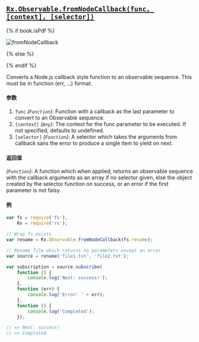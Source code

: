 ## [`Rx.Observable.fromNodeCallback(func, [context], [selector])`](https://github.com/Reactive-Extensions/RxJS/blob/master/src/core/linq/observable/fromnodecallback.js)

{% if book.isPdf %}

![fromNodeCallback](http://reactivex.io/documentation/operators/images/fromNodeCallback.png)

{% else %}



{% endif %}


Converts a Node.js callback style function to an observable sequence.  This must be in function (err, ...) format.

#### 参数
1. `func` *(`Function`)*: Function with a callback as the last parameter to convert to an Observable sequence.
2. `[context]` *(`Any`)*: The context for the func parameter to be executed.  If not specified, defaults to undefined.
3. `[selector]` *(`Function`)*: A selector which takes the arguments from callback sans the error to produce a single item to yield on next.

#### 返回值
*(`Function`)*: A function which when applied, returns an observable sequence with the callback arguments as an array if no selector given, else the object created by the selector function on success, or an error if the first parameter is not falsy.

#### 例
```js
var fs = require('fs'),
    Rx = require('rx');

// Wrap fs.exists
var rename = Rx.Observable.fromNodeCallback(fs.rename);

// Rename file which returns no parameters except an error
var source = rename('file1.txt', 'file2.txt');

var subscription = source.subscribe(
    function () {
        console.log('Next: success!');
    },
    function (err) {
        console.log('Error: ' + err);   
    },
    function () {
        console.log('Completed');   
    });

// => Next: success!
// => Completed
```